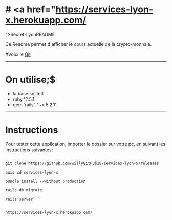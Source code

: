 # # <a href="https://services-lyon-x.herokuapp.com/
">Secret-Lyon</a>README

Ce Readme permet d'afficher le cours actuelle de la crypto-monnaie.

#Voici le [Git](https://github.com/willyGitHub18/services-lyon-x/releases)

------------------------------
# On utilise;$

* la base sqlite3
* ruby '2.5.1'
* gem 'rails', '~> 5.2.1'


------------------------------
# Instructions #

Pour tester cette application, importer le dossier sur votre pc, en suivant les instructions suivantes;

```Importez dans votre dossier,

git clone https://github.com/willyGitHub18/services-lyon-x/releases

puis cd services-lyon-x

bundle install --without production

rails db:migrate

rails server```


https://services-lyon-x.herokuapp.com/
